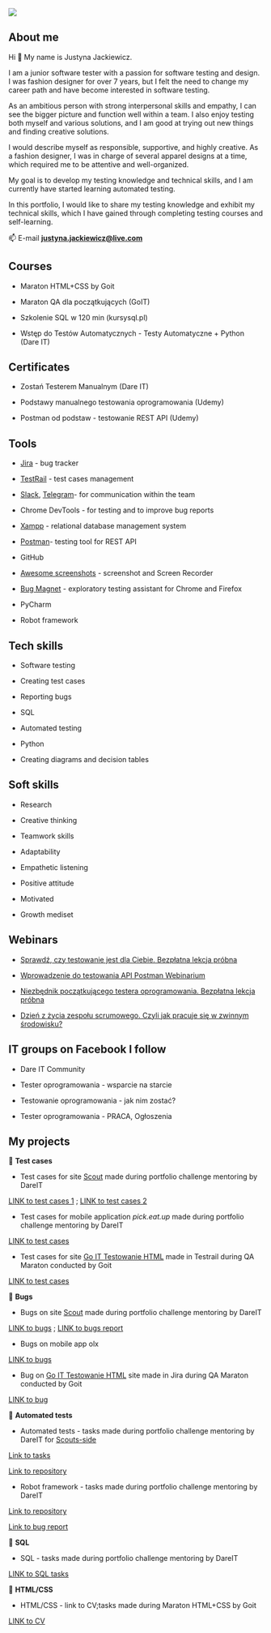![](https://raw.githubusercontent.com/JustynaJac/portfolio/20a567ce60eda7d6473bcf0998ddfa6a4439299f/screens/Baner%20portfolio%20ziele%C5%84.jpg)

## About me
Hi :wave: My name is Justyna Jackiewicz.

I am a junior software tester with a passion for software testing and design. I was fashion designer for over 7 years, but I felt the need to change my career path and have become interested in software testing.

As an ambitious person with strong interpersonal skills and empathy, I can see the bigger picture and function well within a team. I also enjoy testing both myself and various solutions, and I am good at trying out new things and finding creative solutions.

I would describe myself as responsible, supportive, and highly creative. As a fashion designer, I was in charge of several apparel designs at a time, which required me to be attentive and well-organized.

My goal is to develop my testing knowledge and technical skills, and I am currently have started learning automated testing.

In this portfolio, I would like to share my testing knowledge and exhibit my technical skills, which I have gained through completing testing courses and self-learning.

📫 E-mail **justyna.jackiewicz@live.com**

## Courses

* Maraton HTML+CSS by Goit

* Maraton QA dla początkujących (GoIT)

* Szkolenie SQL w 120 min (kursysql.pl)
  
* Wstęp do Testów Automatycznych - Testy Automatyczne + Python (Dare IT)

## Certificates

* Zostań Testerem Manualnym (Dare IT)

* Podstawy manualnego testowania oprogramowania (Udemy)

* Postman od podstaw - testowanie REST API (Udemy)


## Tools
* [Jira](https://www.atlassian.com/software/jira0) - bug tracker

* [TestRail]( https://www.gurock.com/testrail/) - test cases management

* [Slack]( https://slack.com/), [Telegram](https://web.telegram.org/k)- for communication within the team

* Chrome DevTools - for testing and to improve bug reports

* [Xampp](https://www.apachefriends.org/pl/index.html) - relational database management system

* [Postman](https://www.postman.com/)- testing tool for REST API

* GitHub

* [Awesome screenshots](https://www.techsmith.com/jing-tool.html) - screenshot and Screen Recorder

* [Bug Magnet](https://chrome.google.com/webstore/detail/bug-magnet/efhedldbjahpgjcneebmbolkalbhckfi?hl=pl) - exploratory testing assistant for Chrome and Firefox

* PyCharm

* Robot framework

## Tech skills
* Software testing

* Creating test cases

* Reporting bugs

* SQL
  
* Automated testing

* Python

* Creating diagrams and decision tables

## Soft skills
* Research

* Creative thinking

* Teamwork skills

* Adaptability

* Empathetic listening

* Positive attitude

* Motivated

* Growth mediset

## Webinars
* [Sprawdź, czy testowanie jest dla Ciebie. Bezpłatna lekcja próbna](https://www.youtube.com/watch?v=i0odfiW_VAo&t=1544s)

* [Wprowadzenie do testowania API Postman Webinarium](https://www.youtube.com/watch?v=9qAZaI-p4Gks)

* [Niezbędnik początkującego testera oprogramowania. Bezpłatna lekcja próbna](https://www.youtube.com/watch?v=bJ1t3tgpLZc&t=1899s)

* [Dzień z życia zespołu scrumowego. Czyli jak pracuje się w zwinnym środowisku?](https://www.youtube.com/watch?v=nTEtrlprl4g)


## IT groups on Facebook I follow
* Dare IT Community

* Tester oprogramowania - wsparcie na starcie

* Testowanie oprogramowania - jak nim zostać?

* Tester oprogramowania - PRACA, Ogłoszenia

## My projects
:white_square_button: **Test cases**
* Test cases for site [Scout](https://scouts-test.futbolkolektyw.pl/pl) made during portfolio challenge mentoring by DareIT 

[LINK to test cases 1](https://docs.google.com/spreadsheets/d/1GCCXNPcKsoPUBCMYPSMUOpLdvg_PyNnJ/edit#gid=839583224) ;
[LINK to test cases 2](https://docs.google.com/spreadsheets/d/1AAmcIa7zSUd9py2PaPOrjbgemBezKZJ3/edit?usp=share_link&ouid=103264474520704327668&rtpof=true&sd=true)

* Test cases for mobile application *pick.eat.up* made during portfolio challenge mentoring by DareIT 

[LINK to test cases](https://docs.google.com/spreadsheets/d/1y0K49Haq27BUf7IkJgaE6jj7aj6kVhOM/edit?usp=share_link&ouid=103264474520704327668&rtpof=true&sd=true)

* Test cases for site [Go IT Testowanie HTML](https://qa-autocheck-test.netlify.app/?token=d5fcc3783ba50fcac78b5a5ea8e4d69f6fe51ed8368bc618a58a846ad8b03a63&block=nop678917&ssid=63e4bd4ec5fccd82dcd3b1d3&cookie_id=46587ab986cf434f9b21f8cf54b740e7&block_id=63d12d382efdb72f32ad1edd&leeloo_account_id=63e4bd4ec5fccd7ad4d3b1ce) made in Testrail during QA Maraton conducted by Goit

[LINK to test cases](https://docs.google.com/document/d/1p3n-Mu-IxKCA5cd9Qee9PJ2TWWJLWR3fc_CmEBVsKD4/edit?usp=share_link)

:white_square_button: **Bugs**
* Bugs on site [Scout](https://scouts-test.futbolkolektyw.pl/pl) made during portfolio challenge mentoring by DareIT  

[LINK to bugs](https://docs.google.com/spreadsheets/d/1uu-Nfliq6UwBACkz586v2ltJNb2WSb_q/edit?usp=share_link&ouid=103264474520704327668&rtpof=true&sd=true) ; [LINK to bugs report ](https://docs.google.com/spreadsheets/d/15diIoCJH5uVvKA3STjQALmZZoe-7LPNg1GsM2xaEkdw/edit?usp=share_link)

* Bugs on mobile app olx 

[LINK to bugs](https://docs.google.com/spreadsheets/d/1F3OltshEVVxs_bxf95M7vX97dPAOfj84/edit#gid=418525387)

* Bug on [Go IT Testowanie HTML](https://qa-autocheck-test.netlify.app/?token=d5fcc3783ba50fcac78b5a5ea8e4d69f6fe51ed8368bc618a58a846ad8b03a63&block=nop678917&ssid=63e4bd4ec5fccd82dcd3b1d3&cookie_id=46587ab986cf434f9b21f8cf54b740e7&block_id=63d12d382efdb72f32ad1edd&leeloo_account_id=63e4bd4ec5fccd7ad4d3b1ce) site made in Jira during QA Maraton conducted by Goit 

[LINK to bug](https://justboat.atlassian.net/jira/software/projects/GOIT/boards/2)

:white_square_button: **Automated tests**
* Automated tests - tasks made during portfolio challenge mentoring by DareIT for [Scouts-side](https://scouts-test.futbolkolektyw.pl/en/login?redirected=true)
  
[Link to tasks](https://drive.google.com/drive/folders/1WIPPOjHHXA0GYEZqHe42WV6CEb4Lzg5A)

[Link to repository](https://github.com/JustynaJac/challenge_portfolio_automatyzacja_justyna/tree/main/pages)

* Robot framework - tasks made during portfolio challenge mentoring by DareIT

[Link to repository](https://github.com/JustynaJac/challenge_portfolio_robotframework)

[Link to bug report](https://docs.google.com/document/d/1LW4kRAuhuM7b5l5VOYgGKjpQa5ktohEgNtEOkG-Quwc)

:white_square_button: **SQL**
* SQL - tasks made during portfolio challenge mentoring by DareIT 

[LINK to SQL tasks](https://docs.google.com/document/d/12xZZkjc8H5H3HmJNywY6TZvNIBp-W897xHJowaqo9Hk/edit?usp=share_link)

:white_square_button: **HTML/CSS**
* HTML/CSS - link to CV;tasks made during Maraton HTML+CSS by Goit

[LINK to CV](https://incomparable-begonia-522852.netlify.app)

